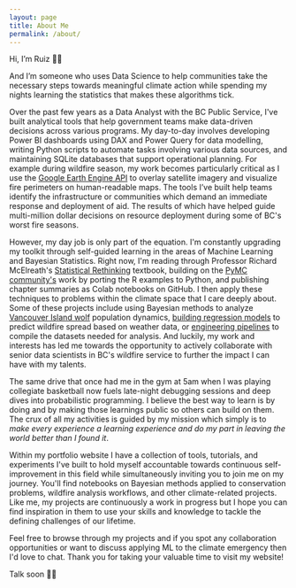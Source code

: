 ```yaml
---
layout: page
title: About Me
permalink: /about/
---
```


Hi, I’m Ruiz 👋🏼

And I’m someone who uses Data Science to help communities take the necessary steps towards meaningful climate action while spending my nights learning the statistics that makes these algorithms tick.

Over the past few years as a Data Analyst with the BC Public Service, I've built analytical tools that help government teams make data-driven decisions across various programs. My day-to-day involves developing Power BI dashboards using DAX and Power Query for data modelling, writing Python scripts to automate tasks involving various data sources, and maintaining SQLite databases that support operational planning. For example during wildfire season, my work becomes particularly critical as I use the [Google Earth Engine API](https://medium.com/ai-advances/mapping-the-inferno-harnessing-sentinel-2-satellite-technology-and-python-to-build-a-wildfire-fd4f6ca249b7) to overlay satellite imagery and visualize fire perimeters on human-readable maps. The tools I’ve built help teams identify the infrastructure or communities which demand an immediate response and deployment of aid. The results of which have helped guide multi-million dollar decisions on resource deployment during some of BC's worst fire seasons.

However, my day job is only part of the equation. I'm constantly upgrading my toolkit through self-guided learning in the areas of Machine Learning and Bayesian Statistics. Right now, I'm reading through Professor Richard McElreath's [Statistical Rethinking](https://github.com/vanislekahuna/Statistical-Rethinking-PyMC) textbook, building on the [PyMC community's](https://github.com/pymc-devs/pymc-resources/tree/main/Rethinking_2) work by porting the R examples to Python, and publishing chapter summaries as Colab notebooks on GitHub. I then apply these techniques to problems within the climate space that I care deeply about. Some of these projects include using Bayesian methods to analyze [Vancouver Island wolf](https://medium.com/towards-artificial-intelligence/an-intro-to-pymc-and-the-language-for-describing-statistical-models-ac9d56c363c0) population dynamics, [building regression models](https://medium.com/towards-artificial-intelligence/playing-with-fire-and-priors-learning-the-limits-of-bayesian-linear-regression-with-pymc-1897962c25c5) to predict wildfire spread based on weather data, or [engineering pipelines](https://medium.com/towards-artificial-intelligence/how-to-augment-wildfire-datasets-with-historical-weather-data-using-python-and-google-earth-engine-eae4c2a73650) to compile the datasets needed for analysis. And luckily, my work and interests has led me towards the opportunity to actively collaborate with senior data scientists in BC's wildfire service to further the impact I can have with my talents.

The same drive that once had me in the gym at 5am when I was playing collegiate basketball now fuels late-night debugging sessions and deep dives into probabilistic programming. I believe the best way to learn is by doing and by making those learnings public so others can build on them. The crux of all my activities is guided by my mission which simply is to *make every experience a learning experience and do my part in leaving the world better than I found it*.

Within my portfolio website I have a collection of tools, tutorials, and experiments I've built to hold myself accountable towards continuous self-improvement in this field while simultaneously inviting you to join me on my journey. You'll find notebooks on Bayesian methods applied to conservation problems, wildfire analysis workflows, and other climate-related projects. Like me, my projects are continuously a work in progress but I hope you can find inspiration in them to use your skills and knowledge to tackle the defining challenges of our lifetime.

Feel free to browse through my projects and if you spot any collaboration opportunities or want to discuss applying ML to the climate emergency then I'd love to chat. Thank you for taking your valuable time to visit my website!


Talk soon ✌🏼